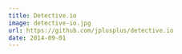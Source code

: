 ```yaml
---
title: Detective.io
image: detective-io.jpg
url: https://github.com/jplusplus/detective.io
date: 2014-09-01
---
```

